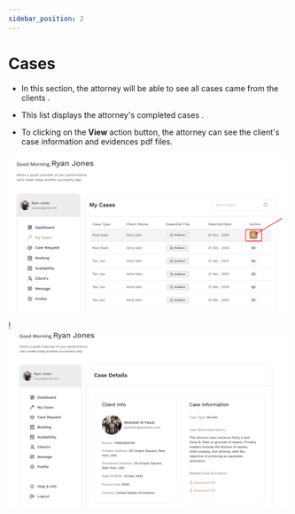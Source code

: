 ```yaml
---
sidebar_position: 2
---
```


# Cases

- In this section, the attorney will be able to see all cases came from the clients .

- This list displays the attorney's completed cases .

- To clicking on the **View** action button, the attorney can see the client's case information and evidences pdf files.


![cases](./img/3.png)


!![cases](./img/4.png)